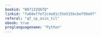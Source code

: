 ```yaml
---
bookid: "B071Z2Q6TQ"
linkid: "fa60ef7ef2c4e81c55e515bcbef99a9f"
referal: "qf_sp_asin_til"
ebook: true
proglanguagename: "Python"
---
```


